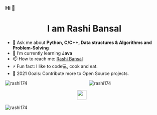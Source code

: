 ### Hi 👋

<!--
**rashi174/rashi174** is a ✨ _special_ ✨ repository because its `README.md` (this file) appears on your GitHub profile.

Here are some ideas to get you started:

- 🔭 I’m currently working on ...
- 🌱 I’m currently learning ...
- 👯 I’m looking to collaborate on ...
- 🤔 I’m looking for help with ...
- 💬 Ask me about ...
- 📫 How to reach me: ...
- 😄 Pronouns: ...
- ⚡ Fun fact: ...
-->


<h1 align="center">I am Rashi Bansal</h1>

- 💬 Ask me about <strong>Python, C/C++, Data structures & Algorithms and Problem-Solving </strong>
- 🌱 I’m currently learning <strong> Java </strong>
- 📫 How to reach me: <a href="https://www.linkedin.com/in/rashibansal17/" target="_blank">Rashi Bansal</a>
- ⚡ Fun fact: I like to code💻, cook and eat.
- 🥅 2021 Goals: Contribute more to Open Source projects.

<!--<h3 align="left">Languages and Tools:</h3>
<p align="left"> <a href="https://www.cprogramming.com/" target="_blank"> <img src="https://devicons.github.io/devicon/devicon.git/icons/c/c-original.svg" alt="c" width="40" height="40"/> </a> <a href="https://www.w3schools.com/cpp/" target="_blank"> <img src="https://devicons.github.io/devicon/devicon.git/icons/cplusplus/cplusplus-original.svg" alt="cplusplus" width="40" height="40"/> </a> <a href="https://www.w3schools.com/css/" target="_blank"> <img src="https://devicons.github.io/devicon/devicon.git/icons/css3/css3-original-wordmark.svg" alt="css3" width="40" height="40"/> </a> <a href="https://www.figma.com/" target="_blank"> <img src="https://www.vectorlogo.zone/logos/figma/figma-icon.svg" alt="figma" width="40" height="40"/> </a> <a href="https://flutter.dev" target="_blank"> <img src="https://www.vectorlogo.zone/logos/flutterio/flutterio-icon.svg" alt="flutter" width="40" height="40"/> </a> <a href="https://git-scm.com/" target="_blank"> <img src="https://www.vectorlogo.zone/logos/git-scm/git-scm-icon.svg" alt="git" width="40" height="40"/> </a> <a href="https://www.w3.org/html/" target="_blank"> <img src="https://devicons.github.io/devicon/devicon.git/icons/html5/html5-original-wordmark.svg" alt="html5" width="40" height="40"/> </a> <a href="https://www.linux.org/" target="_blank"> <img src="https://devicons.github.io/devicon/devicon.git/icons/linux/linux-original.svg" alt="linux" width="40" height="40"/> </a> <a href="https://www.photoshop.com/en" target="_blank"> <img src="https://devicons.github.io/devicon/devicon.git/icons/photoshop/photoshop-plain.svg" alt="photoshop" width="40" height="40"/> </a> <a href="https://www.python.org" target="_blank"> <img src="https://devicons.github.io/devicon/devicon.git/icons/python/python-original.svg" alt="python" width="40" height="40"/> </a> </p>
-->
<p><img align="left" src="https://github-readme-stats.vercel.app/api/top-langs?username=rashi174&show_icons=true&locale=en&layout=compact" alt="rashi174" /></p>


<p align="center">
  <a <img src="https://github.com/rashi174/rashi174/blob/main/finallogo1.jpg" height="200" width="220"> </a>&nbsp;&nbsp;&nbsp;&nbsp;&nbsp;&nbsp;
  <img src="https://github-readme-stats.vercel.app/api?username=rashi174&show_icons=true" alt="rashi174">
</p>

<p align="center">
  <a href="https://www.linkedin.com/in/rashibansal17/" target="_blank"><img src="https://cdn.jsdelivr.net/npm/simple-icons@3.0.1/icons/linkedin.svg" height="30" width="30"></a>&nbsp;&nbsp;&nbsp;&nbsp;
</p>

<p align="left"> <img src="https://komarev.com/ghpvc/?username=rashi174&label=Profile%20views&color=129e00&style=plastic" alt="rashi174" /> </p>

